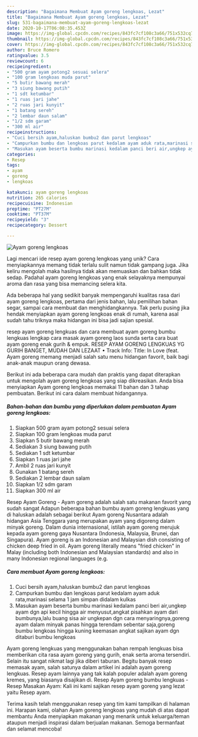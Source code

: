 ```yaml
---
description: "Bagaimana Membuat Ayam goreng lengkoas, Lezat"
title: "Bagaimana Membuat Ayam goreng lengkoas, Lezat"
slug: 531-bagaimana-membuat-ayam-goreng-lengkoas-lezat
date: 2020-10-17T06:08:35.453Z
image: https://img-global.cpcdn.com/recipes/843fc7cf108c3a66/751x532cq70/ayam-goreng-lengkoas-foto-resep-utama.jpg
thumbnail: https://img-global.cpcdn.com/recipes/843fc7cf108c3a66/751x532cq70/ayam-goreng-lengkoas-foto-resep-utama.jpg
cover: https://img-global.cpcdn.com/recipes/843fc7cf108c3a66/751x532cq70/ayam-goreng-lengkoas-foto-resep-utama.jpg
author: Bruce Romero
ratingvalue: 3.5
reviewcount: 6
recipeingredient:
- "500 gram ayam potong2 sesuai selera"
- "100 gram lengkoas muda parut"
- "5 butir bawang merah"
- "3 siung bawang putih"
- "1 sdt ketumbar"
- "1 ruas jari jahe"
- "2 ruas jari kunyit"
- "1 batang sereh"
- "2 lembar daun salam"
- "1/2 sdm garam"
- "300 ml air"
recipeinstructions:
- "Cuci bersih ayam,haluskan bumbu2 dan parut lengkoas"
- "Campurkan bumbu dan lengkoas parut kedalam ayam aduk rata,marinasi selama 1 jam simpan didalam kulkas"
- "Masukan ayam beserta bumbu marinasi kedalam panci beri air,ungkep ayam dgn api kecil hingga air menyusut,angkat pisahkan ayam dari bumbunya,lalu buang sisa air ungkepan dgn cara menyaringnya,goreng ayam dalam minyak panas hingga terendam sebentar saja,goreng bumbu lengkoas hingga kuning keemasan angkat sajikan ayam dgn ditaburi bumbu lengkoas"
categories:
- Resep
tags:
- ayam
- goreng
- lengkoas

katakunci: ayam goreng lengkoas 
nutrition: 265 calories
recipecuisine: Indonesian
preptime: "PT27M"
cooktime: "PT37M"
recipeyield: "3"
recipecategory: Dessert

---
```



![Ayam goreng lengkoas](https://img-global.cpcdn.com/recipes/843fc7cf108c3a66/751x532cq70/ayam-goreng-lengkoas-foto-resep-utama.jpg)

Lagi mencari ide resep ayam goreng lengkoas yang unik? Cara menyiapkannya memang tidak terlalu sulit namun tidak gampang juga. Jika keliru mengolah maka hasilnya tidak akan memuaskan dan bahkan tidak sedap. Padahal ayam goreng lengkoas yang enak selayaknya mempunyai aroma dan rasa yang bisa memancing selera kita.

Ada beberapa hal yang sedikit banyak mempengaruhi kualitas rasa dari ayam goreng lengkoas, pertama dari jenis bahan, lalu pemilihan bahan segar, sampai cara membuat dan menghidangkannya. Tak perlu pusing jika hendak menyiapkan ayam goreng lengkoas enak di rumah, karena asal sudah tahu triknya maka hidangan ini bisa jadi sajian spesial.

resep ayam goreng lengkuas dan cara membuat ayam goreng bumbu lengkuas lengkap cara masak ayam goreng laos sunda serta cara buat ayam goreng enak gurih &amp; empuk. RESEP AYAM GORENG LENGKUAS YG GURIH BANGET, MUDAH DAN LEZAAT • Track Info: Title: In Love (feat. Ayam goreng memang menjadi salah satu menu hidangan favorit, baik bagi anak-anak maupun orang dewasa.


Berikut ini ada beberapa cara mudah dan praktis yang dapat diterapkan untuk mengolah ayam goreng lengkoas yang siap dikreasikan. Anda bisa menyiapkan Ayam goreng lengkoas memakai 11 bahan dan 3 tahap pembuatan. Berikut ini cara dalam membuat hidangannya.

<!--inarticleads1-->

##### Bahan-bahan dan bumbu yang diperlukan dalam pembuatan Ayam goreng lengkoas:

1. Siapkan 500 gram ayam potong2 sesuai selera
1. Siapkan 100 gram lengkoas muda parut
1. Siapkan 5 butir bawang merah
1. Sediakan 3 siung bawang putih
1. Sediakan 1 sdt ketumbar
1. Siapkan 1 ruas jari jahe
1. Ambil 2 ruas jari kunyit
1. Gunakan 1 batang sereh
1. Sediakan 2 lembar daun salam
1. Siapkan 1/2 sdm garam
1. Siapkan 300 ml air


Resep Ayam Goreng - Ayam goreng adalah salah satu makanan favorit yang sudah sangat Adapun beberapa bahan bumbu ayam goreng lengkuas yang di haluskan adalah sebagai berikut Ayam goreng Nusantara adalah hidangan Asia Tenggara yang merupakan ayam yang digoreng dalam minyak goreng. Dalam dunia internasional, istilah ayam goreng merujuk kepada ayam goreng gaya Nusantara (Indonesia, Malaysia, Brunei, dan Singapura). Ayam goreng is an Indonesian and Malaysian dish consisting of chicken deep fried in oil. Ayam goreng literally means &#34;fried chicken&#34; in Malay (including both Indonesian and Malaysian standards) and also in many Indonesian regional languages (e.g. 

<!--inarticleads2-->

##### Cara membuat Ayam goreng lengkoas:

1. Cuci bersih ayam,haluskan bumbu2 dan parut lengkoas
1. Campurkan bumbu dan lengkoas parut kedalam ayam aduk rata,marinasi selama 1 jam simpan didalam kulkas
1. Masukan ayam beserta bumbu marinasi kedalam panci beri air,ungkep ayam dgn api kecil hingga air menyusut,angkat pisahkan ayam dari bumbunya,lalu buang sisa air ungkepan dgn cara menyaringnya,goreng ayam dalam minyak panas hingga terendam sebentar saja,goreng bumbu lengkoas hingga kuning keemasan angkat sajikan ayam dgn ditaburi bumbu lengkoas


Ayam goreng lengkuas yang menggunakan bahan rempah lengkuas bisa memberikan cita rasa ayam goreng yang gurih, enak serta aroma tersendiri. Selain itu sangat nikmat lagi jika diberi taburan. Begitu banyak resep memasak ayam, salah satunya dalam artikel ini adalah ayam goreng lengkuas. Resep ayam lainnya yang tak kalah populer adalah ayam goreng kremes, yang biasanya disajikan di. Resep Ayam goreng bumbu lengkuas - Resep Masakan Ayam: Kali ini kami sajikan resep ayam goreng yang lezat yaitu Resep ayam. 

Terima kasih telah menggunakan resep yang tim kami tampilkan di halaman ini. Harapan kami, olahan Ayam goreng lengkoas yang mudah di atas dapat membantu Anda menyiapkan makanan yang menarik untuk keluarga/teman ataupun menjadi inspirasi dalam berjualan makanan. Semoga bermanfaat dan selamat mencoba!
